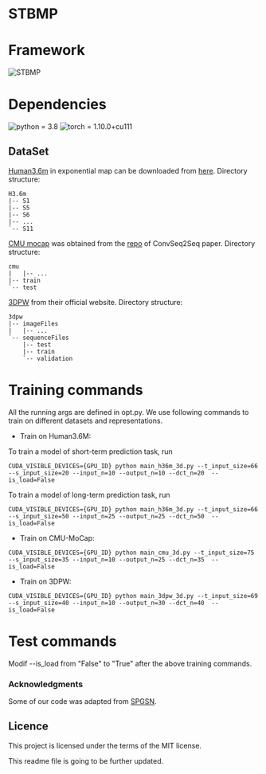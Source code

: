 # STBMP

# Framework
![STBMP](https://github.com/JasonWang959/STPMP/blob/main/image/pipeline.png)

# Dependencies
![python = 3.8](https://img.shields.io/badge/python-3.8.13-green)
![torch = 1.10.0+cu111](https://img.shields.io/badge/torch-1.10.0%2Bcu111-yellowgreen)

## DataSet
[Human3.6m](http://vision.imar.ro/human3.6m/description.php) in exponential map can be downloaded from [here](http://www.cs.stanford.edu/people/ashesh/h3.6m.zip).
Directory structure: 
```shell script
H3.6m
|-- S1
|-- S5
|-- S6
|-- ...
`-- S11
```
[CMU mocap](http://mocap.cs.cmu.edu/) was obtained from the [repo](https://github.com/chaneyddtt/Convolutional-Sequence-to-Sequence-Model-for-Human-Dynamics) of ConvSeq2Seq paper.
Directory structure: 
```shell script
cmu
|   |-- ...
|-- train
`-- test
```
[3DPW](https://virtualhumans.mpi-inf.mpg.de/3DPW/) from their official website.
Directory structure: 
```shell script
3dpw
|-- imageFiles
|   |-- ...
`-- sequenceFiles
    |-- test
    |-- train
    `-- validation
```
# Training commands

All the running args are defined in opt.py. We use following commands to train on different datasets and representations.

+ Train on Human3.6M:

To train a model of short-term prediction task, run
```
CUDA_VISIBLE_DEVICES={GPU_ID} python main_h36m_3d.py --t_input_size=66  --s_input_size=20 --input_n=10 --output_n=10 --dct_n=20  --is_load=False 
```
To train a model of long-term prediction task, run
```
CUDA_VISIBLE_DEVICES={GPU_ID} python main_h36m_3d.py --t_input_size=66  --s_input_size=50 --input_n=25 --output_n=25 --dct_n=50  --is_load=False
```

+ Train on CMU-MoCap:
```
CUDA_VISIBLE_DEVICES={GPU_ID} python main_cmu_3d.py --t_input_size=75  --s_input_size=35 --input_n=10 --output_n=25 --dct_n=35  --is_load=False
```
  
+ Train on 3DPW:
```
CUDA_VISIBLE_DEVICES={GPU_ID} python main_3dpw_3d.py --t_input_size=69  --s_input_size=40 --input_n=10 --output_n=30 --dct_n=40  --is_load=False
```

# Test commands

Modif --is_load from "False" to "True" after the above training commands.

### Acknowledgments
 
Some of our code was adapted from [SPGSN](https://github.com/MediaBrain-SJTU/SPGSN).

## Licence
This project is licensed under the terms of the MIT license.

This readme file is going to be further updated.
